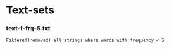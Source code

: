 
# Text-sets

### text-f-frq-5.txt
```
Filtered(removed) all strings where words with frequency < 5
```

